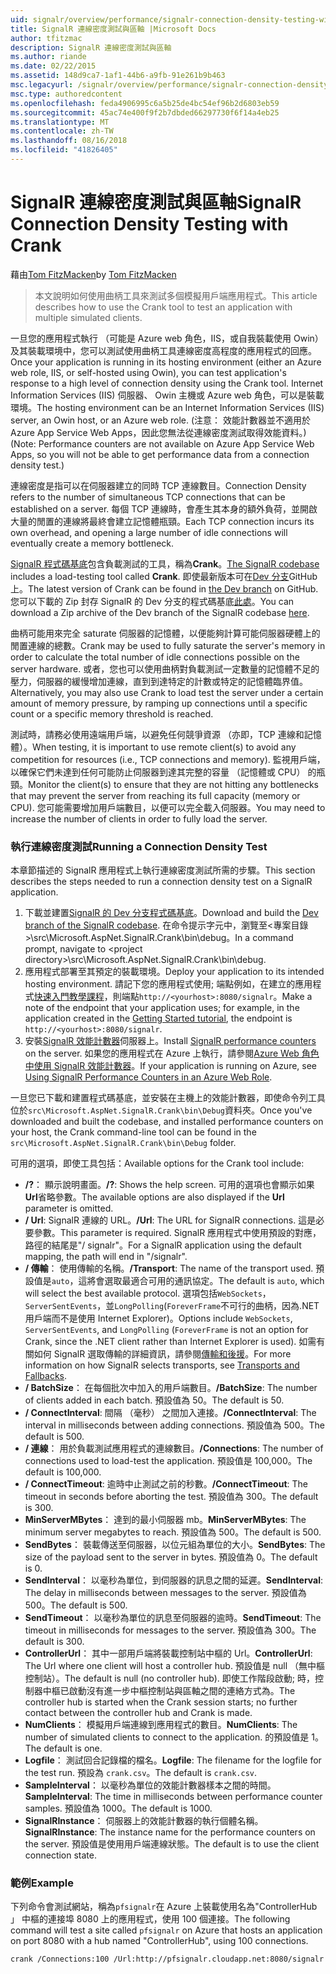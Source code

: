 ```yaml
---
uid: signalr/overview/performance/signalr-connection-density-testing-with-crank
title: SignalR 連線密度測試與區軸 |Microsoft Docs
author: tfitzmac
description: SignalR 連線密度測試與區軸
ms.author: riande
ms.date: 02/22/2015
ms.assetid: 148d9ca7-1af1-44b6-a9fb-91e261b9b463
msc.legacyurl: /signalr/overview/performance/signalr-connection-density-testing-with-crank
msc.type: authoredcontent
ms.openlocfilehash: feda4906995c6a5b25de4bc54ef96b2d6803eb59
ms.sourcegitcommit: 45ac74e400f9f2b7dbded66297730f6f14a4eb25
ms.translationtype: MT
ms.contentlocale: zh-TW
ms.lasthandoff: 08/16/2018
ms.locfileid: "41826405"
---
```

<a name="signalr-connection-density-testing-with-crank"></a><span data-ttu-id="401fe-103">SignalR 連線密度測試與區軸</span><span class="sxs-lookup"><span data-stu-id="401fe-103">SignalR Connection Density Testing with Crank</span></span>
====================
<span data-ttu-id="401fe-104">藉由[Tom FitzMacken](https://github.com/tfitzmac)</span><span class="sxs-lookup"><span data-stu-id="401fe-104">by [Tom FitzMacken](https://github.com/tfitzmac)</span></span>

> <span data-ttu-id="401fe-105">本文說明如何使用曲柄工具來測試多個模擬用戶端應用程式。</span><span class="sxs-lookup"><span data-stu-id="401fe-105">This article describes how to use the Crank tool to test an application with multiple simulated clients.</span></span>


<span data-ttu-id="401fe-106">一旦您的應用程式執行 （可能是 Azure web 角色，IIS，或自我裝載使用 Owin） 及其裝載環境中，您可以測試使用曲柄工具連線密度高程度的應用程式的回應。</span><span class="sxs-lookup"><span data-stu-id="401fe-106">Once your application is running in its hosting environment (either an Azure web role, IIS, or self-hosted using Owin), you can test application's response to a high level of connection density using the Crank tool.</span></span> <span data-ttu-id="401fe-107">Internet Information Services (IIS) 伺服器、 Owin 主機或 Azure web 角色，可以是裝載環境。</span><span class="sxs-lookup"><span data-stu-id="401fe-107">The hosting environment can be an Internet Information Services (IIS) server, an Owin host, or an Azure web role.</span></span> <span data-ttu-id="401fe-108">(注意： 效能計數器並不適用於 Azure App Service Web Apps，因此您無法從連線密度測試取得效能資料。)</span><span class="sxs-lookup"><span data-stu-id="401fe-108">(Note: Performance counters are not available on Azure App Service Web Apps, so you will not be able to get performance data from a connection density test.)</span></span>

<span data-ttu-id="401fe-109">連線密度是指可以在伺服器建立的同時 TCP 連線數目。</span><span class="sxs-lookup"><span data-stu-id="401fe-109">Connection Density refers to the number of simultaneous TCP connections that can be established on a server.</span></span> <span data-ttu-id="401fe-110">每個 TCP 連線時，會產生其本身的額外負荷，並開啟大量的閒置的連線將最終會建立記憶體瓶頸。</span><span class="sxs-lookup"><span data-stu-id="401fe-110">Each TCP connection incurs its own overhead, and opening a large number of idle connections will eventually create a memory bottleneck.</span></span>

<span data-ttu-id="401fe-111">[SignalR 程式碼基底](https://github.com/signalr/signalr)包含負載測試的工具，稱為**Crank**。</span><span class="sxs-lookup"><span data-stu-id="401fe-111">[The SignalR codebase](https://github.com/signalr/signalr) includes a load-testing tool called **Crank**.</span></span> <span data-ttu-id="401fe-112">即使最新版本可在[Dev 分支](https://github.com/SignalR/signalr/tree/dev)GitHub 上。</span><span class="sxs-lookup"><span data-stu-id="401fe-112">The latest version of Crank can be found in [the Dev branch](https://github.com/SignalR/signalr/tree/dev) on GitHub.</span></span> <span data-ttu-id="401fe-113">您可以下載的 Zip 封存 SignalR 的 Dev 分支的程式碼基底[此處](https://github.com/SignalR/SignalR/archive/dev.zip)。</span><span class="sxs-lookup"><span data-stu-id="401fe-113">You can download a Zip archive of the Dev branch of the SignalR codebase [here](https://github.com/SignalR/SignalR/archive/dev.zip).</span></span>

<span data-ttu-id="401fe-114">曲柄可能用來完全 saturate 伺服器的記憶體，以便能夠計算可能伺服器硬體上的閒置連線的總數。</span><span class="sxs-lookup"><span data-stu-id="401fe-114">Crank may be used to fully saturate the server's memory in order to calculate the total number of idle connections possible on the server hardware.</span></span> <span data-ttu-id="401fe-115">或者，您也可以使用曲柄對負載測試一定數量的記憶體不足的壓力，伺服器的緩慢增加連線，直到到達特定的計數或特定的記憶體臨界值。</span><span class="sxs-lookup"><span data-stu-id="401fe-115">Alternatively, you may also use Crank to load test the server under a certain amount of memory pressure, by ramping up connections until a specific count or a specific memory threshold is reached.</span></span>

<span data-ttu-id="401fe-116">測試時，請務必使用遠端用戶端，以避免任何競爭資源 （亦即，TCP 連線和記憶體）。</span><span class="sxs-lookup"><span data-stu-id="401fe-116">When testing, it is important to use remote client(s) to avoid any competition for resources (i.e., TCP connections and memory).</span></span> <span data-ttu-id="401fe-117">監視用戶端，以確保它們未達到任何可能防止伺服器到達其完整的容量 （記憶體或 CPU） 的瓶頸。</span><span class="sxs-lookup"><span data-stu-id="401fe-117">Monitor the client(s) to ensure that they are not hitting any bottlenecks that may prevent the server from reaching its full capacity (memory or CPU).</span></span> <span data-ttu-id="401fe-118">您可能需要增加用戶端數目，以便可以完全載入伺服器。</span><span class="sxs-lookup"><span data-stu-id="401fe-118">You may need to increase the number of clients in order to fully load the server.</span></span>

### <a name="running-a-connection-density-test"></a><span data-ttu-id="401fe-119">執行連線密度測試</span><span class="sxs-lookup"><span data-stu-id="401fe-119">Running a Connection Density Test</span></span>

<span data-ttu-id="401fe-120">本章節描述的 SignalR 應用程式上執行連線密度測試所需的步驟。</span><span class="sxs-lookup"><span data-stu-id="401fe-120">This section describes the steps needed to run a connection density test on a SignalR application.</span></span>

1. <span data-ttu-id="401fe-121">下載並建置[SignalR 的 Dev 分支程式碼基底](https://github.com/SignalR/SignalR/archive/dev.zip)。</span><span class="sxs-lookup"><span data-stu-id="401fe-121">Download and build the [Dev branch of the SignalR codebase](https://github.com/SignalR/SignalR/archive/dev.zip).</span></span> <span data-ttu-id="401fe-122">在命令提示字元中，瀏覽至&lt;專案目錄&gt;\src\Microsoft.AspNet.SignalR.Crank\bin\debug。</span><span class="sxs-lookup"><span data-stu-id="401fe-122">In a command prompt, navigate to &lt;project directory&gt;\src\Microsoft.AspNet.SignalR.Crank\bin\debug.</span></span>
2. <span data-ttu-id="401fe-123">應用程式部署至其預定的裝載環境。</span><span class="sxs-lookup"><span data-stu-id="401fe-123">Deploy your application to its intended hosting environment.</span></span> <span data-ttu-id="401fe-124">請記下您的應用程式使用; 端點例如，在建立的應用程式[快速入門教學課程](../getting-started/tutorial-getting-started-with-signalr.md)，則端點`http://<yourhost>:8080/signalr`。</span><span class="sxs-lookup"><span data-stu-id="401fe-124">Make a note of the endpoint that your application uses; for example, in the application created in the [Getting Started tutorial](../getting-started/tutorial-getting-started-with-signalr.md), the endpoint is `http://<yourhost>:8080/signalr`.</span></span>
3. <span data-ttu-id="401fe-125">安裝[SignalR 效能計數器](signalr-performance.md#perfcounters)伺服器上。</span><span class="sxs-lookup"><span data-stu-id="401fe-125">Install [SignalR performance counters](signalr-performance.md#perfcounters) on the server.</span></span> <span data-ttu-id="401fe-126">如果您的應用程式在 Azure 上執行，請參閱[Azure Web 角色中使用 SignalR 效能計數器](using-signalr-performance-counters-in-an-azure-web-role.md)。</span><span class="sxs-lookup"><span data-stu-id="401fe-126">If your application is running on Azure, see [Using SignalR Performance Counters in an Azure Web Role](using-signalr-performance-counters-in-an-azure-web-role.md).</span></span>

<span data-ttu-id="401fe-127">一旦您已下載和建置程式碼基底，並安裝在主機上的效能計數器，即使命令列工具位於`src\Microsoft.AspNet.SignalR.Crank\bin\Debug`資料夾。</span><span class="sxs-lookup"><span data-stu-id="401fe-127">Once you've downloaded and built the codebase, and installed performance counters on your host, the Crank command-line tool can be found in the `src\Microsoft.AspNet.SignalR.Crank\bin\Debug` folder.</span></span>

<span data-ttu-id="401fe-128">可用的選項，即使工具包括：</span><span class="sxs-lookup"><span data-stu-id="401fe-128">Available options for the Crank tool include:</span></span>

- <span data-ttu-id="401fe-129">**/?**： 顯示說明畫面。</span><span class="sxs-lookup"><span data-stu-id="401fe-129">**/?**: Shows the help screen.</span></span> <span data-ttu-id="401fe-130">可用的選項也會顯示如果**Url**省略參數。</span><span class="sxs-lookup"><span data-stu-id="401fe-130">The available options are also displayed if the **Url** parameter is omitted.</span></span>
- <span data-ttu-id="401fe-131">**/ Url**: SignalR 連線的 URL。</span><span class="sxs-lookup"><span data-stu-id="401fe-131">**/Url**: The URL for SignalR connections.</span></span> <span data-ttu-id="401fe-132">這是必要參數。</span><span class="sxs-lookup"><span data-stu-id="401fe-132">This parameter is required.</span></span> <span data-ttu-id="401fe-133">SignalR 應用程式中使用預設的對應，路徑的結尾是"/ signalr"。</span><span class="sxs-lookup"><span data-stu-id="401fe-133">For a SignalR application using the default mapping, the path will end in "/signalr".</span></span>
- <span data-ttu-id="401fe-134">**/ 傳輸**： 使用傳輸的名稱。</span><span class="sxs-lookup"><span data-stu-id="401fe-134">**/Transport**: The name of the transport used.</span></span> <span data-ttu-id="401fe-135">預設值是`auto`，這將會選取最適合可用的通訊協定。</span><span class="sxs-lookup"><span data-stu-id="401fe-135">The default is `auto`, which will select the best available protocol.</span></span> <span data-ttu-id="401fe-136">選項包括`WebSockets`， `ServerSentEvents`，並`LongPolling`(`ForeverFrame`不可行的曲柄，因為.NET 用戶端而不是使用 Internet Explorer)。</span><span class="sxs-lookup"><span data-stu-id="401fe-136">Options include `WebSockets`, `ServerSentEvents`, and `LongPolling` (`ForeverFrame` is not an option for Crank, since the .NET client rather than Internet Explorer is used).</span></span> <span data-ttu-id="401fe-137">如需有關如何 SignalR 選取傳輸的詳細資訊，請參閱[傳輸和後援](../getting-started/introduction-to-signalr.md#transports)。</span><span class="sxs-lookup"><span data-stu-id="401fe-137">For more information on how SignalR selects transports, see [Transports and Fallbacks](../getting-started/introduction-to-signalr.md#transports).</span></span>
- <span data-ttu-id="401fe-138">**/ BatchSize**： 在每個批次中加入的用戶端數目。</span><span class="sxs-lookup"><span data-stu-id="401fe-138">**/BatchSize**: The number of clients added in each batch.</span></span> <span data-ttu-id="401fe-139">預設值為 50。</span><span class="sxs-lookup"><span data-stu-id="401fe-139">The default is 50.</span></span>
- <span data-ttu-id="401fe-140">**/ ConnectInterval**: 間隔 （毫秒） 之間加入連接。</span><span class="sxs-lookup"><span data-stu-id="401fe-140">**/ConnectInterval**: The interval in milliseconds between adding connections.</span></span> <span data-ttu-id="401fe-141">預設值為 500。</span><span class="sxs-lookup"><span data-stu-id="401fe-141">The default is 500.</span></span>
- <span data-ttu-id="401fe-142">**/ 連線**： 用於負載測試應用程式的連線數目。</span><span class="sxs-lookup"><span data-stu-id="401fe-142">**/Connections**: The number of connections used to load-test the application.</span></span> <span data-ttu-id="401fe-143">預設值是 100,000。</span><span class="sxs-lookup"><span data-stu-id="401fe-143">The default is 100,000.</span></span>
- <span data-ttu-id="401fe-144">**/ ConnectTimeout**: 逾時中止測試之前的秒數。</span><span class="sxs-lookup"><span data-stu-id="401fe-144">**/ConnectTimeout**: The timeout in seconds before aborting the test.</span></span> <span data-ttu-id="401fe-145">預設值為 300。</span><span class="sxs-lookup"><span data-stu-id="401fe-145">The default is 300.</span></span>
- <span data-ttu-id="401fe-146">**MinServerMBytes**： 達到的最小伺服器 mb。</span><span class="sxs-lookup"><span data-stu-id="401fe-146">**MinServerMBytes**: The minimum server megabytes to reach.</span></span> <span data-ttu-id="401fe-147">預設值為 500。</span><span class="sxs-lookup"><span data-stu-id="401fe-147">The default is 500.</span></span>
- <span data-ttu-id="401fe-148">**SendBytes**： 裝載傳送至伺服器，以位元組為單位的大小。</span><span class="sxs-lookup"><span data-stu-id="401fe-148">**SendBytes**: The size of the payload sent to the server in bytes.</span></span> <span data-ttu-id="401fe-149">預設值為 0。</span><span class="sxs-lookup"><span data-stu-id="401fe-149">The default is 0.</span></span>
- <span data-ttu-id="401fe-150">**SendInterval**： 以毫秒為單位，到伺服器的訊息之間的延遲。</span><span class="sxs-lookup"><span data-stu-id="401fe-150">**SendInterval**: The delay in milliseconds between messages to the server.</span></span> <span data-ttu-id="401fe-151">預設值為 500。</span><span class="sxs-lookup"><span data-stu-id="401fe-151">The default is 500.</span></span>
- <span data-ttu-id="401fe-152">**SendTimeout**： 以毫秒為單位的訊息至伺服器的逾時。</span><span class="sxs-lookup"><span data-stu-id="401fe-152">**SendTimeout**: The timeout in milliseconds for messages to the server.</span></span> <span data-ttu-id="401fe-153">預設值為 300。</span><span class="sxs-lookup"><span data-stu-id="401fe-153">The default is 300.</span></span>
- <span data-ttu-id="401fe-154">**ControllerUrl**： 其中一部用戶端將裝載控制站中樞的 Url。</span><span class="sxs-lookup"><span data-stu-id="401fe-154">**ControllerUrl**: The Url where one client will host a controller hub.</span></span> <span data-ttu-id="401fe-155">預設值是 null （無中樞控制站）。</span><span class="sxs-lookup"><span data-stu-id="401fe-155">The default is null (no controller hub).</span></span> <span data-ttu-id="401fe-156">即使工作階段啟動; 時，控制器中樞已啟動沒有進一步中樞控制站與區軸之間的連絡方式為。</span><span class="sxs-lookup"><span data-stu-id="401fe-156">The controller hub is started when the Crank session starts; no further contact between the controller hub and Crank is made.</span></span>
- <span data-ttu-id="401fe-157">**NumClients**： 模擬用戶端連線到應用程式的數目。</span><span class="sxs-lookup"><span data-stu-id="401fe-157">**NumClients**: The number of simulated clients to connect to the application.</span></span> <span data-ttu-id="401fe-158">的預設值是 1。</span><span class="sxs-lookup"><span data-stu-id="401fe-158">The default is one.</span></span>
- <span data-ttu-id="401fe-159">**Logfile**： 測試回合記錄檔的檔名。</span><span class="sxs-lookup"><span data-stu-id="401fe-159">**Logfile**: The filename for the logfile for the test run.</span></span> <span data-ttu-id="401fe-160">預設為 `crank.csv`。</span><span class="sxs-lookup"><span data-stu-id="401fe-160">The default is `crank.csv`.</span></span>
- <span data-ttu-id="401fe-161">**SampleInterval**： 以毫秒為單位的效能計數器樣本之間的時間。</span><span class="sxs-lookup"><span data-stu-id="401fe-161">**SampleInterval**: The time in milliseconds between performance counter samples.</span></span> <span data-ttu-id="401fe-162">預設值為 1000。</span><span class="sxs-lookup"><span data-stu-id="401fe-162">The default is 1000.</span></span>
- <span data-ttu-id="401fe-163">**SignalRInstance**： 伺服器上的效能計數器的執行個體名稱。</span><span class="sxs-lookup"><span data-stu-id="401fe-163">**SignalRInstance**: The instance name for the performance counters on the server.</span></span> <span data-ttu-id="401fe-164">預設值是使用用戶端連線狀態。</span><span class="sxs-lookup"><span data-stu-id="401fe-164">The default is to use the client connection state.</span></span>

### <a name="example"></a><span data-ttu-id="401fe-165">範例</span><span class="sxs-lookup"><span data-stu-id="401fe-165">Example</span></span>

<span data-ttu-id="401fe-166">下列命令會測試網站，稱為`pfsignalr`在 Azure 上裝載使用名為"ControllerHub 」 中樞的連接埠 8080 上的應用程式，使用 100 個連接。</span><span class="sxs-lookup"><span data-stu-id="401fe-166">The following command will test a site called `pfsignalr` on Azure that hosts an application on port 8080 with a hub named "ControllerHub", using 100 connections.</span></span>

`crank /Connections:100 /Url:http://pfsignalr.cloudapp.net:8080/signalr`

